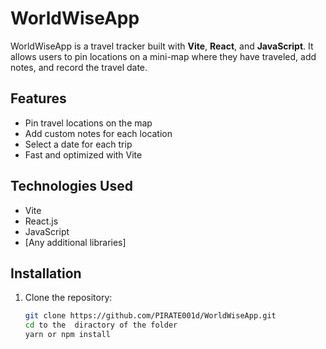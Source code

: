 # WorldWiseApp

WorldWiseApp is a travel tracker built with **Vite**, **React**, and **JavaScript**. It allows users to pin locations on a mini-map where they have traveled, add notes, and record the travel date.

## Features

- Pin travel locations on the map
- Add custom notes for each location
- Select a date for each trip
- Fast and optimized with Vite

## Technologies Used

- Vite
- React.js
- JavaScript
- [Any additional libraries]

## Installation

1. Clone the repository:
   ```bash
   git clone https://github.com/PIRATE001d/WorldWiseApp.git
   cd to the  diractory of the folder
   yarn or npm install
